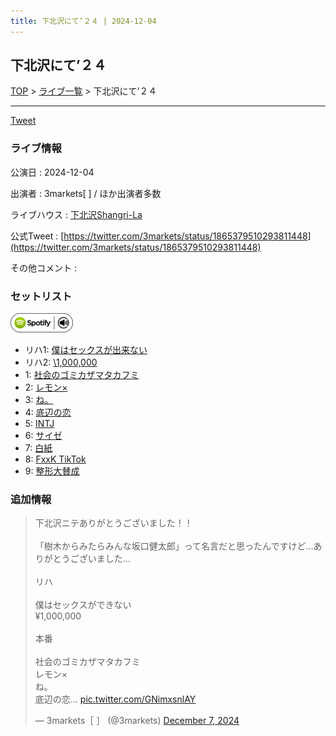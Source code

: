 ```yaml
---
title: 下北沢にて’２４ | 2024-12-04
---
```

## 下北沢にて’２４

[TOP](/setlist/) > [ライブ一覧](lives.html) > 下北沢にて’２４

___

<a href="https://twitter.com/share?ref_src=twsrc%5Etfw" data-text="3markets[ ]セットリスト > 下北沢にて’２４" class="twitter-share-button" data-via="3markets" data-hashtags="3markets" data-related="3markets" data-show-count="false">Tweet</a>

### ライブ情報

公演日
:    2024-12-04

出演者
:    3markets[ ] / ほか出演者多数

ライブハウス
:    [下北沢Shangri-La](livehouse012.html)

公式Tweet
:    [https://twitter.com/3markets/status/1865379510293811448](https://twitter.com/3markets/status/1865379510293811448)

その他コメント
:    

### セットリスト


[![play with spotify](images/spotify-icon.png)](https://open.spotify.com/playlist/2zLKh3QwJYPayCNvBWXgiI)



*  リハ1: [僕はセックスが出来ない](song006.html)
*  リハ2: [\1,000,000](song022.html)
*  1: [社会のゴミカザマタカフミ](song002.html)
*  2: [レモン×](song003.html)
*  3: [ね。](song076.html)
*  4: [底辺の恋](song008.html)
*  5: [INTJ](song096.html)
*  6: [サイゼ](song004.html)
*  7: [白紙](song098.html)
*  8: [FxxK TikTok](song082.html)
*  9: [整形大賛成](song005.html)


### 追加情報



<blockquote class="twitter-tweet"><p lang="ja" dir="ltr">下北沢ニテありがとうございました！！<br><br>「樹木からみたらみんな坂口健太郎」って名言だと思ったんですけど…ありがとうございました…<br><br>リハ<br><br>僕はセックスができない<br>¥1,000,000<br><br>本番<br><br>社会のゴミカザマタカフミ<br>レモン×<br>ね。<br>底辺の恋… <a href="https://t.co/GNimxsnlAY">pic.twitter.com/GNimxsnlAY</a></p>&mdash; 3markets［ ］ (@3markets) <a href="https://twitter.com/3markets/status/1865379510293811448?ref_src=twsrc%5Etfw">December 7, 2024</a></blockquote>
<script async src="https://platform.twitter.com/widgets.js" charset="utf-8"></script>




<script async src="https://platform.twitter.com/widgets.js" charset="utf-8"></script>